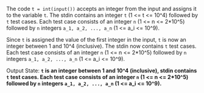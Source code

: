 The code `t = int(input())` accepts an integer from the input and assigns it to the variable `t`. The stdin contains an integer `t` (1 <= t <= 10^4) followed by `t` test cases. Each test case consists of an integer `n` (1 <= n <= 2*10^5) followed by `n` integers `a_1, a_2, ..., a_n` (1 <= a_i <= 10^9). 

Since `t` is assigned the value of the first integer in the input, `t` is now an integer between 1 and 10^4 (inclusive). The stdin now contains `t` test cases. Each test case consists of an integer `n` (1 <= n <= 2*10^5) followed by `n` integers `a_1, a_2, ..., a_n` (1 <= a_i <= 10^9).

Output State: **`t` is an integer between 1 and 10^4 (inclusive), stdin contains `t` test cases. Each test case consists of an integer `n` (1 <= n <= 2*10^5) followed by `n` integers `a_1, a_2, ..., a_n` (1 <= a_i <= 10^9).**